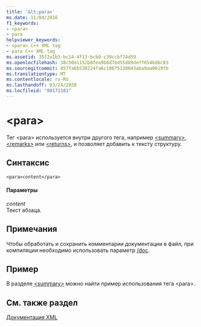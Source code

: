 ```yaml
---
title: '&lt;para>'
ms.date: 11/04/2016
f1_keywords:
- <para>
- para
helpviewer_keywords:
- <para> C++ XML tag
- para C++ XML tag
ms.assetid: 35f2a1b3-bc14-4f13-bcb0-c39ccbf74d59
ms.openlocfilehash: 38c50a1152b8fea9b6d7bd55d89deff6546dbc83
ms.sourcegitcommit: 857fa6b530224fa6c18675138043aba9aa0619fb
ms.translationtype: MT
ms.contentlocale: ru-RU
ms.lasthandoff: 03/24/2020
ms.locfileid: "80171181"
---
```

# <a name="ltparagt"></a>&lt;para&gt;

Тег \<para> используется внутри другого тега, например [\<summary>](summary-visual-cpp.md), [\<remarks>](remarks-visual-cpp.md) или [\<returns>](returns-visual-cpp.md), и позволяет добавить к тексту структуру.

## <a name="syntax"></a>Синтаксис

```
<para>content</para>
```

#### <a name="parameters"></a>Параметры

*content*<br/>
Текст абзаца.

## <a name="remarks"></a>Примечания

Чтобы обработать и сохранить комментарии документации в файл, при компиляции необходимо использовать параметр [/doc](doc-process-documentation-comments-c-cpp.md).

## <a name="example"></a>Пример

В разделе [\<summary>](summary-visual-cpp.md) можно найти пример использования тега \<para>.

## <a name="see-also"></a>См. также раздел

[Документация XML](xml-documentation-visual-cpp.md)
